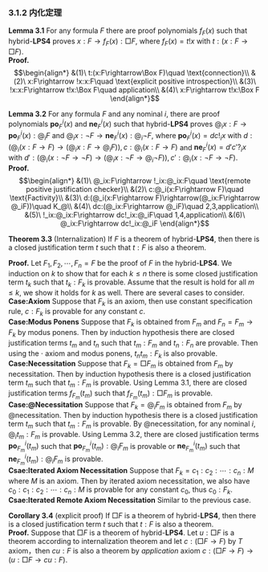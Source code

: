 
### 3.1.2 内化定理
**Lemma 3.1**  For any formula $F$ there are proof polynomials $f_F(x)$ such that $\text{hybrid-}\mathbf{LPS4}$ proves $x:F\rightarrow f_F(x):\Box F$, where $f_F(x)=t!x$ with $t:(x:F\rightarrow\Box F)$.<br>
**Proof.** $$\begin{align*}
    &(1)\ t:(x:F\rightarrow\Box F)\quad \text{connection}\\
    &(2)\ x:F\rightarrow !x:x:F\quad \text{explicit positive introspection}\\
    &(3)\ !x:x:F\rightarrow t!x:\Box F\quad application\\
    &(4)\ x:F\rightarrow t!x:\Box F
\end{align*}$$

**Lemma 3.2**  For any formula $F$ and any nominal $i$, there are proof polynomials $\mathbf{po}_F^i(x)$ and $\mathbf{ne}_F^i(x)$ such that $\text{hybrid-}\mathbf{LPS4}$ proves $@_ix:F\rightarrow \mathbf{po}_F^i(x):@_iF$ and $@_ix:\neg F\rightarrow \mathbf{ne}_F^i(x):@_i\neg F$, where $\mathbf{po}_F^i(x) = dc!_ix$ with $d:(@_i(x:F\rightarrow F)\rightarrow(@_ix:F\rightarrow @_iF)), c:@_i(x:F\rightarrow F)$ and $\mathbf{ne}_F^i(x) = d'c'?_ix$ with $d':(@_i(x:\neg F\rightarrow \neg F)\rightarrow(@_ix:\neg F\rightarrow @_i\neg F)), c':@_i(x:\neg F\rightarrow \neg F)$.<br>
**Proof.** $$\begin{align*}
    &(1)\ @_ix:F\rightarrow !_ix:@_ix:F\quad \text{remote positive justification checker}\\
    &(2)\ c:@_i(x:F\rightarrow F)\quad \text{Factivity}\\
    &(3)\ d:(@_i(x:F\rightarrow F)\rightarrow(@_ix:F\rightarrow @_iF))\quad K_@\\
    &(4)\ dc:(@_ix:F\rightarrow @_iF)\quad 2,3,application\\
    &(5)\ !_ix:@_ix:F\rightarrow dc!_ix:@_iF\quad 1,4,application\\
    &(6)\ @_ix:F\rightarrow dc!_ix:@_iF
\end{align*}$$
<!-- **Proof.** $$\begin{align*}
    &(1)\ @_ix:\neg F\rightarrow ?_ix:@_ix:\neg F\quad \text{remote negetive justification checker}\\
    &(2)\ c:@_i(x:\neg F\rightarrow \neg F)\quad \text{Factivity}\\
    &(3)\ d:(@_i(x:F\rightarrow F)\rightarrow(@_ix:F\rightarrow @_iF))\quad K_@\\
    &(4)\ dc:(@_ix:F\rightarrow @_iF)\quad 2,3,application\\
    &(5)\ !_ix:@_ix:F\rightarrow dc!_ix:@_iF\quad 1,4,application\\
    &(6)\ @_ix:F\rightarrow dc!_ix:@_iF
\end{align*}$$ -->

**Theorem 3.3** (Internalization) If $F$ is a theorem of $\text{hybrid-}\mathbf{LPS4}$, then there is a closed justification term $t$ such that $t:F$ is also a theorem.

**Proof.** Let $F_1,F_2,\cdots,F_n = F$ be the proof of $F$ in the $\text{hybrid-}\mathbf{LPS4}$. We induction on $k$ to show that for each $k\le n$ there is some closed justification term $t_k$ such that $t_k:F_k$ is provable. Assume that the result is hold for all $m\le k$, we show it holds for $k$ as well. There are several cases to consider.<br>
**Case:Axiom** Suppose that $F_k$ is an axiom, then use constant specification rule, $c:F_k$ is provable for any constant $c$.<br>
**Case:Modus Ponens** Suppose that $F_k$ is obtained from $F_{m}$ and $F_{n} = F_m\rightarrow F_k$ by modus ponens. Then by induction hypothesis there are closed justification terms $t_{m}$ and $t_{n}$ such that $t_{m}:F_{m}$ and $t_{n}:F_{n}$ are provable. Then using the $\cdot$ axiom and modus ponens, $t_nt_m:F_k$ is also provable.<br>
**Case:Necessitation** Suppose that $F_k = \Box F_m$ is obtained from $F_{m}$ by necessitation. Then by induction hypothesis there is a closed justification term $t_{m}$ such that $t_{m}:F_{m}$ is provable. Using Lemma 3.1, there are closed justification terms $f_{F_m}(t_m)$ such that $f_{F_m}(t_m):\Box F_m$ is provable. <br>
**Case:@Necessitation** Suppose that $F_k = @_iF_m$ is obtained from $F_{m}$ by @necessitation. Then by induction hypothesis there is a closed justification term $t_{m}$ such that $t_{m}:F_{m}$ is provable. By @necessitation, for any nominal $i$, $@_it_m:F_m$ is provable. Using Lemma 3.2, there are closed justification terms $\mathbf{po}_{F_m}^i(t_m)$ such that $\mathbf{po}_{F_m}^i(t_m):@_iF_m$ is provable or $\mathbf{ne}_{F_m}^i(t_m)$ such that $\mathbf{ne}_{F_m}^i(t_m):@_iF_m$ is provable.<br>
**Csae:Iterated Axiom Necessitation** Suppose that $F_k = c_1:c_2:\cdots:c_n:M$ where $M$ is an axiom. Then by iterated axiom necessitation, we also have $c_0:c_1:c_2:\cdots:c_n:M$ is provable for any constant $c_0$, thus $c_0:F_k$.<br>
**Csae:Iterated Remote Axiom Necessitation** Similar to the previous case.

**Corollary 3.4** (explicit proof) If $\Box F$ is a theorem of $\text{hybrid-}\mathbf{LPS4}$, then there is a closed justification term $t$ such that $t:F$ is also a theorem.<br>
**Proof.** Suppose that $\Box F$ is a theorem of $\text{hybrid-}\mathbf{LPS4}$. Let $u:\Box F$ is a theorem according to internalization theorem and let $c:(\Box F\rightarrow F)$ by $T$ axiom，then $cu:F$ is also a theorem by $application$ axiom $c:(\Box F\rightarrow F)\rightarrow(u:\Box F\rightarrow cu:F)$.

<!-- 在[M. Fitting, 2010] 中 Proposition 4.2，作者在证明内化定理前证明了一个比本文内化定理证明中Case:@Necessitation更强的结论 

**Proposition 4.2**  For every formula $F$ and for every nominal $i$, there are closed justification term $t$ and $u$ such that both $@_iF\rightarrow t:@_iF$ and $@_i\neg F\rightarrow u:@_i\neg F$ are provable in $\text{hybrid-}\mathbf{JT}$.

这个命题相当于$\text{dual back}$公理的 justification 实现。在证明语义中解读为：总是存在对句子在世界上真假情况的证明。因为一个世界上为真的句子是个极大一致集，任何句子要么在这个世界上为真，要么为假，如果为真则存在为真的证明，如果为假则存在为假的证明，所以说这个命题是很强的。不幸的是在语言中加入模态算子后，$\text{hybrid-}\mathbf{LPS4}$中将不再能证明这个命题。这个命题的证明依赖于对公式复杂性的归纳，原子命题、蕴含式、$@_iF$混合公式和$t:F$证明式都没有变化，主要的阻碍是模态公式的归纳环节。

假设要证明存在证明$t$使得$@_i\Box F\rightarrow t:@_i\Box F$，根据归纳假设，对于任意的专名$j$，都存在证明$u$使得$@_jF\rightarrow u:@_jF$是$\text{hybrid-}\mathbf{LPS4}$的定理。归纳的思路是将世界$i$所能通达的世界（严格来说这里需要设定模型）上的所有证明$u$合并起来构成我们想要的证明$t$，然而这将面临两个困难。第一是世界$i$所能通达的世界未必是有名字的，而这种合并只能收纳有名字的世界上的证明，第二是如果世界$i$所能通达的世界是无限的，那么合并起来的证明$t$将无限长，不是一个合法的证明项。在有名字的有限模型中，这个思路可以行得通，并可以严格的表示出来。记$i_1,i_2,\cdots,i_n$是所有$i$能通达的世界，那么$@_i\Box F\leftrightarrow (@_{i_1}F\land @_{i_2}F\land \cdots @_{i_n}F)$，根据归纳假设存在证明$u_1,u_2,\cdots,u_n$使得$@_{i_k}F\rightarrow u_k:@_{i_k}F$对任意$1\le k\le n$是可证的。由 weaking 公理，$@_{i_k}F\rightarrow (u_1+u_2+\cdots+u_n):@_{i_k}F$对任意$1\le k\le n$是可证的，所以$(@_{i_1}F\land @_{i_2}F\land \cdots @_{i_n}F)\rightarrow (u_1+u_2+\cdots+u_n):(@_{i_1}F\land @_{i_2}F\land \cdots @_{i_n}F)$是可证的，即$@_i\Box F \rightarrow (u_1+u_2+\cdots+u_n):@_i\Box F$，归纳出证明项$t = (u_1+u_2+\cdots+u_n)$。但$\text{hybrid-}\mathbf{LPS4}$中仍然有$\text{dual back}$公理保证了世界上的真假情况总是可证的。 -->

<!-- 没法归纳，可能的方法是添加一个抽象函数，能够从具体证明中抽象出一个证明，这个证明能够证明所有具体证明能够证明的命题。这也是数学证明中实际的解决办法。这在认知语义下不能。
可是没有统一的证明，如何修补这里仍然是有挑战的。可以在$\text{hybrid-}\mathbf{LPS4}$中引入一个新的函数定义的公理$@_i\Box F\rightarrow :@_i\Box F$，没有统一的函数

如果形而上的说，存在一个基础系统，然而也不可能通过概括得到这个基础系统上的证明
项上的函数内化了算子的定义。

关心系统上有什么是重要的，在典范模型的极大一致集下，关心的就是系统上有什么。典范模型的抽象模型就是研究逻辑的模型？

如果$\Gamma$是一个理论，$\Delta$是建立在$\Gamma$上的理论，引理表明，就算所有的后置理论上面都能证明某个事实，也不能证明在基础理论中有这个事实。这会是一个无限长的不合法证明。没法从后往前推。 -->

<!-- **Definition.** (Fully Explanatory) A Fitting model $\mathcal{M}=(\mathcal{G},\mathcal{R},\mathcal{E},\mathcal{V})$ is *fully explanatory* provided that, whenever $\mathcal{M},\Delta\vDash F$ for every $\Delta\in\mathcal{G}$ with $\Gamma\mathcal{R}\Delta$, there is some justification term $t$ so that $\mathcal{M},\Gamma\vDash t:F$.

Fully Explanatory 说的是，如果 $\mathcal{M},\Gamma\vDash\Box F$, 那么存在证明项$t$使得$\mathcal{M},\Gamma\vDash t:F$，这意味着每个世界上可证的事实都存在严格的证明。在$\text{hybrid-}\mathbf{LPS4}$中没法保证模型天然的满足 Fully Explanatory 条件，$\text{hybrid-}\mathbf{JT}$的典范模型却天然的满足。假设要用归纳法证明对于任意$F$，总存在证明项$t$使得$\Box F\rightarrow t:F$可证。当$F$是蕴含式$M\rightarrow N$时，$\Box(M\rightarrow N)$并不能蕴含$\Box\neg M\lor\Box N$，所以从$\neg M$和$N$的证明没法归纳出$M\rightarrow N$的证明。 -->

<!-- **Lemma.**  For every formula $F$ and for every nominal $i$, If there are closed justification term $c$ and $d$ shch that both $@_iF\rightarrow @_ic:F, @_i\neg F\rightarrow @_id:\neg F$ are provable, then there are closed justification term $t$ and $u$ such that both $@_iF\rightarrow t:@_iF$ and $@_i\neg F\rightarrow u:@_i\neg F$ are provable in $\text{hybrid-}\mathbf{LPS4}$. -->

<!-- **Proof.** By induction on the complexity of $F$, defined as the number of connectives, $@$symbols, and $t:$ occurrences in $F$. Case $F$ is propositional atomic immediately follows from the remote fact checker Axioms. Case $F$ is $M\rightarrow N,@_jM,t:M$ has been proved by [M. Fitting, 2010]. What need to be proved is the case $F$ is $\Box X$.<br>
**Case** $F$ is $\Box X$, positive
**Case** $F$ is $\Box X$, negative -->
<!-- 
$$\begin{align*}
    &(1)\ \Box X\rightarrow X\quad T\\
    &(2)\ @_i(\Box X\rightarrow X)\rightarrow(@_i\Box X\rightarrow @_iX)\quad K_@\\
    &(3)\ @_i\Box X\rightarrow @_iX\quad 1,2,MP\\
    &(4)\ @_iX\rightarrow f_i:@_iX\quad \text{remote fact checker}\\
    &(5)\ c:(@_iX\rightarrow @_if_i:X)\quad \text{close fact checker}\\
    &(6)\ c:(@_iX\rightarrow @_if_i:X)\rightarrow(f_i:@_iX\rightarrow cf_i:@_if_i:X)\quad application\\
    &(7)\ f_i:@_iX\rightarrow cf_i:@_if_i:X\quad 5,6,MP\\
    &(8)\ d:@_i(f_i:X\rightarrow\Box X)\quad \text{connection}\\
    &(9)\ e:@_i(f_i:X\rightarrow\Box X)\rightarrow(@_if_i:X\rightarrow @_i\Box X)\quad K_@\\ 
    &(10)\ ed:(@_if_i:X\rightarrow @_i\Box X)\quad 8,9,application\\
    &(11)\ cf_i:@_if_i:X\rightarrow ed(cf_i):@_i\Box X\quad 10,application\\ 
    &(12)\ @_i\Box X\rightarrow ed(cf_i):@_i\Box X\quad 3,4,7,11\\
\end{align*}$$
**subcase** $X$ is $M\rightarrow N$.
$$\begin{align*}
    % &(1)\ @_i\Box(M\rightarrow N)\rightarrow @_i\Box(\neg M\lor N)\quad TAUT\\
    &(1)\ c:(\neg M\rightarrow(M\rightarrow N))\quad TAUT\\
    % &(1)\ c:(\neg M\rightarrow(M\rightarrow N))\rightarrow(d:\neg M\rightarrow cd:(M\rightarrow N))\quad application\\
    &()\ @_ic:(\neg M\rightarrow(M\rightarrow N))\quad @NEC\\
    &()\ !_ic:@_ic:(\neg M\rightarrow(M\rightarrow N))\quad \text{remote positive justification checker}\\ 
    &(2)\ d:\big(c:(\neg M\rightarrow(M\rightarrow N))\rightarrow \Box(\neg M\rightarrow(M\rightarrow N))\big)\quad\text{connection}\\ 
    &(2)\ @_id:\big(c:(\neg M\rightarrow(M\rightarrow N))\rightarrow \Box(\neg M\rightarrow(M\rightarrow N))\big)\quad @NEC\\ 
    &(2)\ !_id:@_id:\big(c:(\neg M\rightarrow(M\rightarrow N))\rightarrow \Box(\neg M\rightarrow(M\rightarrow N))\big)\quad\\ 
    &(2)\ e:\Big(@_id:\big(c:(\neg M\rightarrow(M\rightarrow N))\rightarrow \Box(\neg M\rightarrow(M\rightarrow N))\big)\rightarrow\\
    &\qquad @_i\big(c:(\neg M\rightarrow(M\rightarrow N))\rightarrow \Box(\neg M\rightarrow(M\rightarrow N))\big)\Big)\\
    &()\ h:\Big(@_i\big(c:(\neg M\rightarrow(M\rightarrow N))\rightarrow \Box(\neg M\rightarrow(M\rightarrow N))\big)\rightarrow\\
    &\qquad \big(@_ic:(\neg M\rightarrow(M\rightarrow N))\rightarrow @_i\Box(\neg M\rightarrow(M\rightarrow N))\big)\Big)\quad K_@\\
    &()\ h(e!_id):\big(@_ic:(\neg M\rightarrow(M\rightarrow N))\rightarrow @_i\Box(\neg M\rightarrow(M\rightarrow N))\big)\\
    &()\ h(e!_id)!_ic:@_i\Box(\neg M\rightarrow(M\rightarrow N))\quad\\
    % &()\ \Box(\neg M\rightarrow(M\rightarrow N))\rightarrow(\Box\neg M\rightarrow\Box(M\rightarrow N))\quad K\\
    &()\ k:@_i\big(\Box(\neg M\rightarrow(M\rightarrow N))\rightarrow(\Box\neg M\rightarrow\Box(M\rightarrow N))\big)\quad @NEC\\
    &()\ l:\Big(@_i\big(\Box(\neg M\rightarrow(M\rightarrow N))\rightarrow(\Box\neg M\rightarrow\Box(M\rightarrow N))\big)\rightarrow\\
    &\qquad \big(@_i\Box(\neg M\rightarrow(M\rightarrow N))\rightarrow @_i(\Box\neg M\rightarrow\Box(M\rightarrow N))\big)\Big)\quad K_@\\
    &()\ lk:\big(@_i\Box(\neg M\rightarrow(M\rightarrow N))\rightarrow @_i(\Box\neg M\rightarrow\Box(M\rightarrow N))\big)\quad \\
    &()\ m:\big(@_i(\Box\neg M\rightarrow\Box(M\rightarrow N))\rightarrow(@_i\Box\neg M\rightarrow @_i\Box(M\rightarrow N))\big)\quad K_@\\
    &(3)\ m(lk(h(e!_id)!_ic)):(@_i\Box\neg M\rightarrow @_i\Box(M\rightarrow N))\\
    &()\ @_i\Box\neg M\rightarrow u:@_i\Box\neg M\quad I.H.\\
    &()\ @_i\Box\neg M\rightarrow m(lk(h(e!_id)!_ic))u:@_i\Box(M\rightarrow N)\quad I.H.
\end{align*}$$
By I.N. let $@_i\Box\neg M\rightarrow u:@_i\Box\neg M,@_i\Box N\rightarrow v:@_i\Box N$


书写证明发现，正着想根本找不到思路，直觉也没法直接到达结果。反着想非常的重要。这从一般的公理系统证明就能感觉到。

复杂的原因在于不能用前置条件 -->
